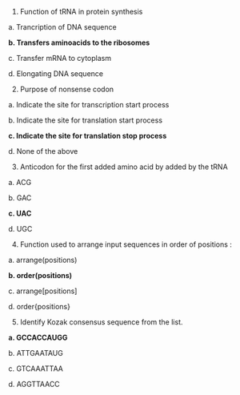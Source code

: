 
1.	Function of tRNA in protein synthesis

a.	Trancription of DNA sequence

**b.	Transfers aminoacids to the ribosomes**

c.	Transfer mRNA to cytoplasm

d.	Elongating DNA sequence


2.	Purpose of nonsense codon

a.	Indicate the site for transcription start process

b.	Indicate the site for translation start process

**c.	Indicate the site for translation stop process**

d.	None of the above


3.	Anticodon for the first added amino acid by added by the tRNA 

a.	ACG

b.	GAC

**c.	UAC**

d.	UGC


4.	Function used to arrange input sequences in order of positions :

a.	arrange(positions)

**b.	order(positions)**

c.	arrange[positions]

d.	order{positions}


5.	Identify Kozak consensus sequence from the list. 

**a.	GCCACCAUGG**

b.	ATTGAATAUG

c.	GTCAAATTAA

d.	AGGTTAACC